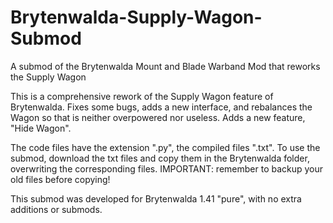 # Brytenwalda-Supply-Wagon-Submod
A submod of the Brytenwalda Mount and Blade Warband Mod that reworks the Supply Wagon 


This is a comprehensive rework of the Supply Wagon feature of Brytenwalda. Fixes some bugs, adds a new interface, and rebalances the Wagon so that is neither overpowered nor useless. Adds a new feature, "Hide Wagon". 

The code files have the extension ".py", the compiled files ".txt". To use the submod, download the txt files and copy them in the Brytenwalda folder, overwriting the corresponding files. IMPORTANT: remember to backup your old files before copying! 

This submod was developed for Brytenwalda 1.41 "pure", with no extra additions or submods.

